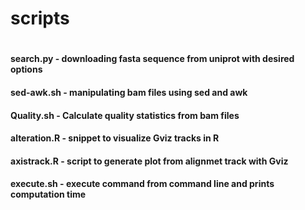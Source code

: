 # scripts
#
#### search.py - downloading fasta sequence from uniprot with desired options
#### sed-awk.sh - manipulating bam files using sed and awk
#### Quality.sh - Calculate quality statistics from bam files
#### alteration.R - snippet to visualize Gviz tracks in R
#### axistrack.R - script to generate plot from alignmet track with Gviz
#### execute.sh - execute command from command line and prints computation time
